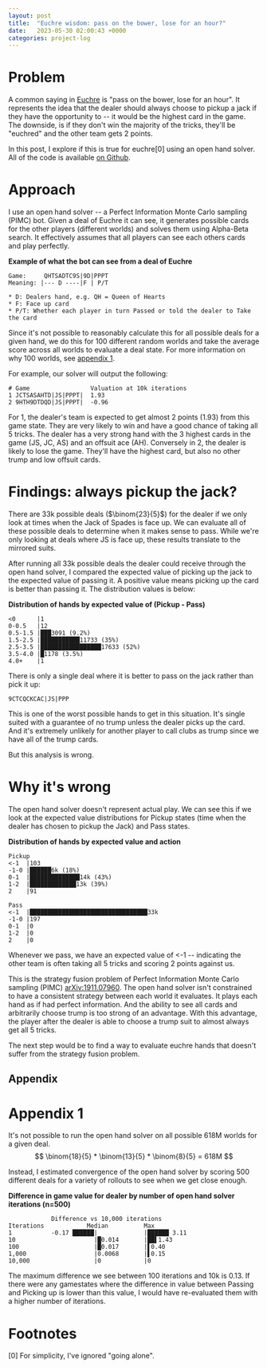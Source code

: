 ```yaml
---
layout: post
title:  "Euchre wisdom: pass on the bower, lose for an hour?"
date:   2023-05-30 02:00:43 +0000
categories: project-log
---
```


# Problem
A common saying in [Euchre](https://en.wikipedia.org/wiki/Euchre) is "pass on the bower, lose for an hour". It represents the idea that the dealer should always choose to pickup a jack if they have the opportunity to -- it would be the highest card in the game. The downside, is if they don't win the majority of the tricks, they'll be "euchred" and the other team gets 2 points.

In this post, I explore if this is true for euchre[0] using an open hand solver. All of the code is available [on Github](https://github.com/swpecht/swpecht.github.io/tree/master/projects/liars_poker_bot).


# Approach
I use an open hand solver -- a Perfect Information Monte Carlo sampling (PIMC) bot. Given a deal of Euchre it can see, it generates possible cards for the other players (different worlds) and solves them using Alpha-Beta search. It effectively assumes that all players can see each others cards and play perfectly.

**Example of what the bot can see from a deal of Euchre**
```
Game:     QHTSADTC9S|9D|PPPT
Meaning: |--- D ----|F | P/T

* D: Dealers hand, e.g. QH = Queen of Hearts
* F: Face up card
* P/T: Whether each player in turn Passed or told the dealer to Take the card
```

Since it's not possible to reasonably calculate this for all possible deals for a given hand, we do this for 100 different random worlds and take the average score across all worlds to evaluate a deal state. For more information on why 100 worlds, see [appendix 1](#appendix-1).

For example, our solver will output the following: 
```
# Game                 Valuation at 10k iterations
1 JCTSASAHTD|JS|PPPT|  1.93
2 9HTH9DTDQD|JS|PPPT|  -0.96
```

For 1, the dealer's team is expected to get almost 2 points (1.93) from this game state. They are very likely to win and have a good chance of taking all 5 tricks. The dealer has a very strong hand with the 3 highest cards in the game (JS, JC, AS) and an offsuit ace (AH). Conversely in 2,  the dealer is likely to lose the game. They'll have the highest card, but also no other trump and low offsuit cards.


# Findings: always pickup the jack?
There are 33k possible deals ($\binom{23}{5}$) for the dealer if we only look at times when the Jack of Spades is face up. We can evaluate all of these possible deals to determine when it makes sense to pass. While we're only looking at deals where JS is face up, these results translate to the mirrored suits.

After running all 33k possible deals the dealer could receive through the open hand solver, I compared the expected value of picking up the jack to the expected value of passing it. A positive value means picking up the card is better than passing it. The distribution values is below:

**Distribution of hands by expected value of (Pickup - Pass)**
```
<0      |1
0-0.5   |12
0.5-1.5 |███3091 (9.2%)
1.5-2.5 |███████████11733 (35%)
2.5-3.5 |█████████████████17633 (52%)
3.5-4.0 |█1178 (3.5%)
4.0+    |1
```


There is only a single deal where it is better to pass on the jack rather than pick it up:
```
9CTCQCKCAC|JS|PPP
```

This is one of the worst possible hands to get in this situation. It's single suited with a guarantee of no trump unless the dealer picks up the card. And it's extremely unlikely for another player to call clubs as trump since we have all of the trump cards.

But this analysis is wrong.


# Why it's wrong
The open hand solver doesn't represent actual play. We can see this if we look at the expected value distributions for Pickup states (time when the dealer has chosen to pickup the Jack) and Pass states.

**Distribution of hands by expected value and action**
```
Pickup                        
<-1  |103                          
-1-0 |██████6k (18%)               
0-1  |██████████████14k (43%)      
1-2  |█████████████13k (39%)       
2    |91

Pass
<-1  |█████████████████████████████████33k
-1-0 |197
0-1  |0
1-2  |0
2    |0
```

Whenever we pass, we have an expected value of <-1 -- indicating the other team is often taking all 5 tricks and scoring 2 points against us.

This is the strategy fusion problem of Perfect Information Monte Carlo sampling (PIMC) [arXiv:1911.07960](https://arxiv.org/abs/1911.07960). The open hand solver isn't constrained to have a consistent strategy between each world it evaluates. It plays each hand as if had perfect information. And the ability to see all cards and arbitrarily choose trump is too strong of an advantage. With this advantage, the player after the dealer is able to choose a trump suit to almost always get all 5 tricks.

The next step would be to find a way to evaluate euchre hands that doesn't suffer from the strategy fusion problem.

## Appendix

# Appendix 1

It's not possible to run the open hand solver on all possible 618M worlds for a given deal.
$$
\binom{18}{5} * \binom{13}{5} * \binom{8}{5} = 618M
$$

Instead, I estimated convergence of the open hand solver by scoring 500 different deals for a variety of rollouts to see when we get close enough.

**Difference in game value for dealer by number of open hand solver iterations (n=500)**
```
            Difference vs 10,000 iterations
Iterations            Median          Max 
1           -0.17 ██████|             |██████ 3.11 		
10                      |█0.014       |██▌1.43
100                     |█0.017       |▌0.40
1,000                   |0.0068       |▌0.15
10,000                  |0            |0
```

The maximum difference we see between 100 iterations and 10k is 0.13. If there were any gamestates where the difference in value between Passing and Picking up is lower than this value, I would have re-evaluated them with a higher number of iterations.

# Footnotes
[0] For simplicity, I've ignored "going alone".
